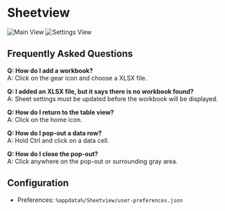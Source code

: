 # Sheetview
![Main View](https://i.ibb.co/jgK3vSr/Capture.png)
![Settings View](https://i.ibb.co/sR1DkBB/Capture-1.png)

## Frequently Asked Questions
**Q: How do I add a workbook?**  
A: Click on the gear icon and choose a XLSX file.

**Q: I added an XLSX file, but it says there is no workbook found?**  
A: Sheet settings must be updated before the workbook will be displayed.

**Q: How do I return to the table view?**  
A: Click on the home icon.

**Q: How do I pop-out a data row?**  
A: Hold Ctrl and click on a data cell.

**Q: How do I close the pop-out?**  
A: Click anywhere on the pop-out or surrounding gray area.

## Configuration
 - Preferences: `%appdata%/Sheetview/user-preferences.json`
